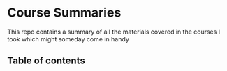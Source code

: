# Course Summaries
This repo contains a summary of all the materials covered in the courses I took which might someday come in handy


## Table of contents
